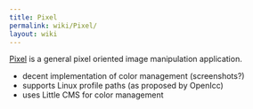 ```yaml
---
title: Pixel
permalink: wiki/Pixel/
layout: wiki
---
```


[Pixel](http://www.kanzelsberger.com/pixel/) is a general pixel oriented
image manipulation application.

-   decent implementation of color management (screenshots?)
-   supports Linux profile paths (as proposed by OpenIcc)
-   uses Little CMS for color management

